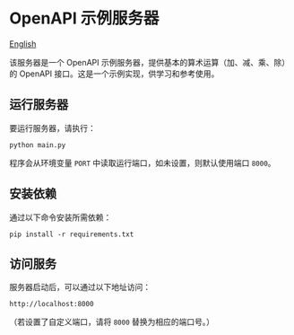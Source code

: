 # OpenAPI 示例服务器

[English](README_en)

该服务器是一个 OpenAPI 示例服务器，提供基本的算术运算（加、减、乘、除）的 OpenAPI 接口。这是一个示例实现，供学习和参考使用。

## 运行服务器

要运行服务器，请执行：

    python main.py

程序会从环境变量 `PORT` 中读取运行端口，如未设置，则默认使用端口 `8000`。

## 安装依赖

通过以下命令安装所需依赖：

    pip install -r requirements.txt

## 访问服务

服务器启动后，可以通过以下地址访问：

    http://localhost:8000

（若设置了自定义端口，请将 `8000` 替换为相应的端口号。）
